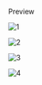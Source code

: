 Preview

![1](https://github.com/reshmaradhi/Static-Mobile-Shop-Website/assets/165657948/9f85d1bb-31c4-4209-987e-e2b394449954)

![2](https://github.com/reshmaradhi/Static-Mobile-Shop-Website/assets/165657948/af91f4f3-7637-4d00-8f88-40c858511bab)

![3](https://github.com/reshmaradhi/Static-Mobile-Shop-Website/assets/165657948/bf1c5a68-dd1a-41e2-84e1-43b8cb763b68)

![4](https://github.com/reshmaradhi/Static-Mobile-Shop-Website/assets/165657948/f05355f6-7155-41c5-a449-27a6d42eda40)

